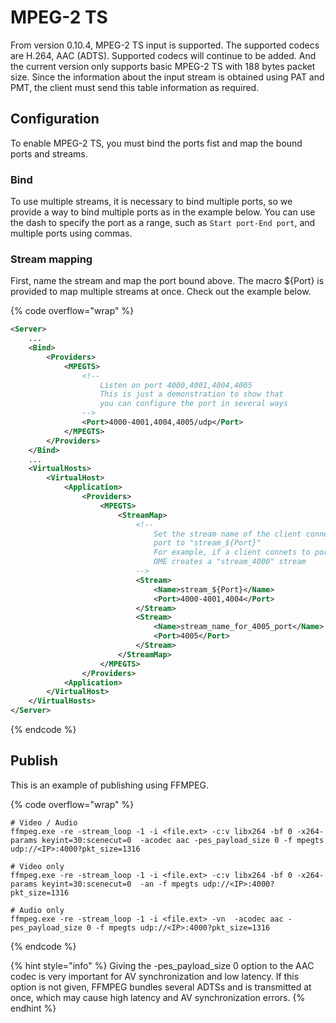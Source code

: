 # MPEG-2 TS

From version 0.10.4, MPEG-2 TS input is supported. The supported codecs are H.264, AAC (ADTS). Supported codecs will continue to be added. And the current version only supports basic MPEG-2 TS with 188 bytes packet size. Since the information about the input stream is obtained using PAT and PMT, the client must send this table information as required.

## Configuration

To enable MPEG-2 TS, you must bind the ports fist and map the bound ports and streams.

### Bind

To use multiple streams, it is necessary to bind multiple ports, so we provide a way to bind multiple ports as in the example below. You can use the dash to specify the port as a range, such as `Start port-End port`, and multiple ports using commas.

### Stream mapping

First, name the stream and map the port bound above. The macro ${Port} is provided to map multiple streams at once. Check out the example below.

{% code overflow="wrap" %}
```xml
<Server>
    ...
    <Bind>
        <Providers>
            <MPEGTS>
                <!--
                    Listen on port 4000,4001,4004,4005
                    This is just a demonstration to show that 
                    you can configure the port in several ways
                -->
                <Port>4000-4001,4004,4005/udp</Port>
            </MPEGTS>
        </Providers>
    </Bind>
    ...
    <VirtualHosts>
        <VirtualHost>
            <Application>
                <Providers>
                    <MPEGTS>
                        <StreamMap>
                            <!--
                                Set the stream name of the client connected to the 
                                port to "stream_${Port}"
                                For example, if a client connets to port 4000, 
                                OME creates a "stream_4000" stream
                            -->
                            <Stream>
                                <Name>stream_${Port}</Name>
                                <Port>4000-4001,4004</Port>
                            </Stream>
                            <Stream>
                                <Name>stream_name_for_4005_port</Name>
                                <Port>4005</Port>
                            </Stream>
                        </StreamMap>
                    </MPEGTS>
                </Providers>
            <Application>
        </VirtualHost>
    </VirtualHosts>
</Server>
```
{% endcode %}

## Publish

This is an example of publishing using FFMPEG.

{% code overflow="wrap" %}
```markup
# Video / Audio
ffmpeg.exe -re -stream_loop -1 -i <file.ext> -c:v libx264 -bf 0 -x264-params keyint=30:scenecut=0  -acodec aac -pes_payload_size 0 -f mpegts udp://<IP>:4000?pkt_size=1316

# Video only
ffmpeg.exe -re -stream_loop -1 -i <file.ext> -c:v libx264 -bf 0 -x264-params keyint=30:scenecut=0  -an -f mpegts udp://<IP>:4000?pkt_size=1316

# Audio only
ffmpeg.exe -re -stream_loop -1 -i <file.ext> -vn  -acodec aac -pes_payload_size 0 -f mpegts udp://<IP>:4000?pkt_size=1316
```
{% endcode %}

{% hint style="info" %}
Giving the -pes\_payload\_size 0 option to the AAC codec is very important for AV synchronization and low latency. If this option is not given, FFMPEG bundles several ADTSs and is transmitted at once, which may cause high latency and AV synchronization errors.
{% endhint %}
